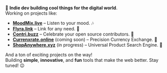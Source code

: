 🚀 **Indie dev building cool things for the digital world**.  
Working on projects like:

- [**MoodMix.live**](https://moodmix.live) – Listen to your mood. 🎶
- [**Flyra.link**](https://flyra.link) – Link for any need. 🔗
- [**Contri.buzz**](https://contri.buzz) – Celebrate your open source contributors. 🤝
- [**Currenxrate.online**](https://currenxrate.online) (coming soon) – Precision Currency Exchange. 💱  
- [**ShopAnywhere.xyz**](https://shopanywhere.xyz) (in progress) – Universal Product Search Engine. 🛒

And a ton of exciting projects on the way!  
Building **simple**, **innovative**, and **fun** tools that make the web better. Stay tuned! 😉
